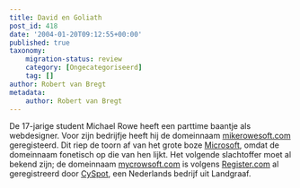 ```yaml
---
title: David en Goliath
post_id: 418
date: '2004-01-20T09:12:55+00:00'
published: true
taxonomy:
    migration-status: review
    category: [Ongecategoriseerd]
    tag: []
author: Robert van Bregt
metadata:
    author: Robert van Bregt
---
```

De 17-jarige student Michael Rowe heeft een parttime baantje als webdesigner. Voor zijn bedrijfje heeft hij de domeinnaam [mikerowesoft.com](http://www.mikerowesoft.com/) geregisteerd. Dit riep de toorn af van het grote boze [Microsoft](http://www.microsoft.com/), omdat de domeinnaam fonetisch op die van hen lijkt. Het volgende slachtoffer moet al bekend zijn; de domeinnaam [mycrowsoft.com](http://www.mycrowsoft.com/) is volgens [Register.com](http://www.register.com/) al geregistreerd door [CySpot](http://www.cyspot.com/), een Nederlands bedrijf uit Landgraaf.